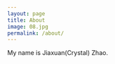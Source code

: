 ```yaml
---
layout: page
title: About
image: 08.jpg
permalink: /about/
---
```


My name is Jiaxuan(Crystal) Zhao. 